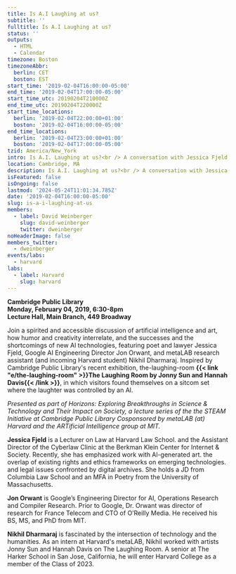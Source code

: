 ```yaml
---
title: Is A.I Laughing at us?
subtitle: ''
fulltitle: Is A.I Laughing at us?
status: ''
outputs:
  - HTML
  - Calendar
timezone: Boston
timezoneAbbr:
  berlin: CET
  boston: EST
start_time: '2019-02-04T16:00:00-05:00'
end_time: '2019-02-04T17:00:00-05:00'
start_time_utc: 20190204T210000Z
end_time_utc: 20190204T220000Z
start_time_locations:
  berlin: '2019-02-04T22:00:00+01:00'
  boston: '2019-02-04T16:00:00-05:00'
end_time_locations:
  berlin: '2019-02-04T23:00:00+01:00'
  boston: '2019-02-04T17:00:00-05:00'
tzid: America/New_York
intro: Is A.I. Laughing at us?<br /> A conversation with Jessica Fjeld, Jon Orwant, and Nikhil Dharmaraj
location: Cambridge, MA
description: Is A.I. Laughing at us?<br /> A conversation with Jessica Fjeld, Jon Orwant, and Nikhil Dharmaraj
isFeatured: false
isOngoing: false
lastmod: '2024-05-24T11:01:34.785Z'
date: '2019-02-04T16:00:00-05:00'
slug: is-a-i-laughing-at-us
members:
  - label: David Weinberger
    slug: david-weinberger
    twitter: dweinberger
noHeaderImage: false
members_twitter:
  - dweinberger
events/labs:
  - harvard
labs:
  - label: Harvard
    slug: harvard
---
```

**Cambridge Public Library<br />
Monday, February 04, 2019, 6:30-8pm<br />
Lecture Hall, Main Branch, 449 Broadway**

Join a spirited and accessible discussion of artificial intelligence and art, how humor and creativity interrelate, and the successes and the shortcomings of new Al technologies, featuring poet and lawyer Jessica Fjeld, Google AI Engineering Director Jon Orwant, and metaLAB research assistant (and incoming Harvard student) Nikhil Dharmaraj. Inspired by Cambridge Public Library's recent exhibition, the-laughing-room **{{< link "e/the-laughing-room" >}}The Laughing Room by Jonny Sun and Hannah Davis{{< /link >}}**, in which visitors found themselves on a sitcom set where the laughter was controlled by an Al.

*Presented as part of Horizons: Exploring Breakthroughs in Science & Technology and Their Impact on Society, a lecture series of the the STEAM Initiative at Cambridge Public Library Cosponsored by metaLAB (at) Harvard and the ARTificial Intelligence group at MIT.*

**Jessica Fjeld** is a Lecturer on Law at Harvard Law School. and the Assistant Director of the Cyberlaw Clinic at the Berkman Klein Center for Internet & Society. Recently, she has emphasized work with Al-generated art. the overlap of existing rights and ethics frameworks on emerging technologies. and legal issues confronted by digital archives. She holds a JD from Columbia Law School and an MFA in Poetry from the University of Massachusetts. 

**Jon Orwant** is Google’s Engineering Director for AI, Operations Research and Compiler Research. Prior to Google, Dr. Orwant was director of research for France Telecom and CTO of O’Reilly Media. He received his BS, MS, and PhD from MIT.

**Nikhil Dharmaraj** is fascinated by the intersection of technology and the humanities. As an intern at Harvard's metaLAB, Nikhil worked with artists Jonny Sun and Hannah Davis on The Laughing Room. A senior at The Harker School in San Jose, California, he will enter Harvard College as a member of the Class of 2023.